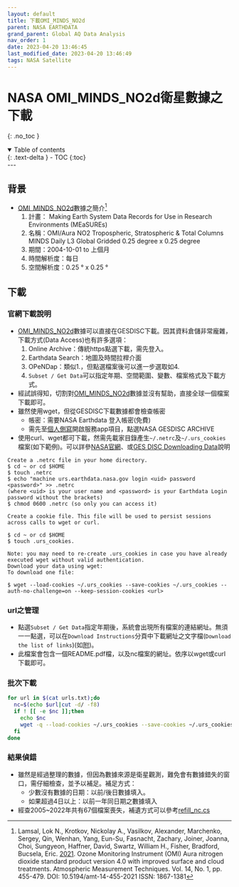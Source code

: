 ```yaml
---
layout: default
title: 下載OMI_MINDS_NO2d
parent: NASA EARTHDATA
grand_parent: Global AQ Data Analysis
nav_order: 1
date: 2023-04-20 13:46:45            
last_modified_date: 2023-04-20 13:46:49
tags: NASA Satellite
---
```


# NASA OMI_MINDS_NO2d衛星數據之下載
{: .no_toc }

<details open markdown="block">
  <summary>
    Table of contents
  </summary>
  {: .text-delta }
- TOC
{:toc}
</details>
---

## 背景

- [OMI_MINDS_NO2d][OMI_MINDS_NO2d]數據之簡介[^1]
  1. 計畫： Making Earth System Data Records for Use in Research Environments (MEaSUREs)
  2. 名稱：OMI/Aura NO2 Tropospheric, Stratospheric & Total Columns MINDS Daily L3 Global Gridded 0.25 degree x 0.25 degree
  3. 期間：2004-10-01 to  上個月
  4. 時間解析度：每日
  5. 空間解析度：0.25 ° x 0.25 °

## 下載

### 官網下載說明

- [OMI_MINDS_NO2d][OMI_MINDS_NO2d]數據可以直接在GESDISC下載。因其資料倉儲非常龐雜，下載方式(Data Access)也有許多選項：
  1. Online Archive：傳統https點選下載，需先登入。
  2. Earthdata Search：地圖及時間拉桿介面
  3. OPeNDap：類似1.，但點選檔案後可以進一步選取如4.
  4. `Subset / Get Data`可以指定年期、空間範圍、變數、檔案格式及下載方式。
- 經試誤得知，切割對[OMI_MINDS_NO2d][OMI_MINDS_NO2d]數據並沒有幫助，直接全球一個檔案下載即可。
- 雖然使用wget，但從GESDISC下載數據都會檢查帳密
  - 帳密：需要NASA Earthdata 登入帳密(免費)
  - 需先至[個人側寫](https://daac.gsfc.nasa.gov/earthdata-login)開啟服務app項目，點選NASA GESDISC ARCHIVE
- 使用curl、wget都可下載，然需先載家目錄產生`~/.netrc`及`~/.urs_cookies`檔案(如下範例)。可以詳參[NASA官網](https://urs.earthdata.nasa.gov/documentation/for_users/data_access/curl_and_wget)、或[GES DISC Downloading Data](https://daac.gsfc.nasa.gov/data-access)說明

```quote
Create a .netrc file in your home directory.
$ cd ~ or cd $HOME
$ touch .netrc
$ echo "machine urs.earthdata.nasa.gov login <uid> password <password>" >> .netrc 
(where <uid> is your user name and <password> is your Earthdata Login password without the brackets)
$ chmod 0600 .netrc (so only you can access it)

Create a cookie file. This file will be used to persist sessions across calls to wget or curl.

$ cd ~ or cd $HOME
$ touch .urs_cookies.

Note: you may need to re-create .urs_cookies in case you have already executed wget without valid authentication.
Download your data using wget:
To download one file:

$ wget --load-cookies ~/.urs_cookies --save-cookies ~/.urs_cookies --auth-no-challenge=on --keep-session-cookies <url>
```

### url之管理

- 點選`Subset / Get Data`指定年期後，系統會出現所有檔案的連結網址。無須一一點選，可以在`Download Instructions`分頁中下載網址之文字檔(`Download the list of links`)(如[附](https://github.com/sinotec2/Focus-on-Air-Quality/blob/main/AQana/GAQuality/NASA_EarthData/urls.txt))。
- 此檔案會包含一個README.pdf檔，以及nc檔案的網址。依序以wget或curl下載即可。

### 批次下載

```bash
for url in $(cat urls.txt);do 
  nc=$(echo $url|cut -d/ -f8)
  if ! [[ -e $nc ]];then 
    echo $nc
    wget -q --load-cookies ~/.urs_cookies --save-cookies ~/.urs_cookies --auth-no-challenge=on --keep-session-cookies $url
  fi
done
```

### 結果偵錯

- 雖然是經過整理的數據，但因為數據來源是衛星觀測，難免會有數據錯失的窗口，需仔細檢查，並予以補足。補足方式：
  - 少數沒有數據的日期：以前/後日數據填入。
  - 如果超過4日以上：以前一年同日期之數據填入
- 經查2005~2022年共有67個檔案喪失，補遺方式可以參考[refill_nc.cs](https://github.com/sinotec2/Focus-on-Air-Quality/blob/main/AQana/GAQuality/NASA_EarthData/refill_nc.cs)

[^1]: Lamsal, Lok N., Krotkov, Nickolay A., Vasilkov, Alexander, Marchenko, Sergey, Qin, Wenhan, Yang, Eun-Su, Fasnacht, Zachary, Joiner, Joanna, Choi, Sungyeon, Haffner, David, Swartz, William H., Fisher, Bradford, Bucsela, Eric. [2021](https://doi.org/10.5194/amt-14-455-2021).  Ozone Monitoring Instrument (OMI) Aura nitrogen dioxide standard product version 4.0 with improved surface and cloud treatments. Atmospheric Measurement Techniques. Vol. 14, No. 1, pp. 455-479. DOI: 10.5194/amt-14-455-2021  ISSN: 1867-1381 

[OMI_MINDS_NO2d]: https://daac.gsfc.nasa.gov/datasets/OMI_MINDS_NO2d_1.1/summary?keywords=OMI_MINDS_NO2d_1.1 "OMI/Aura NO2 Tropospheric, Stratospheric & Total Columns MINDS Daily L3 Global Gridded 0.25 degree x 0.25 degree"
